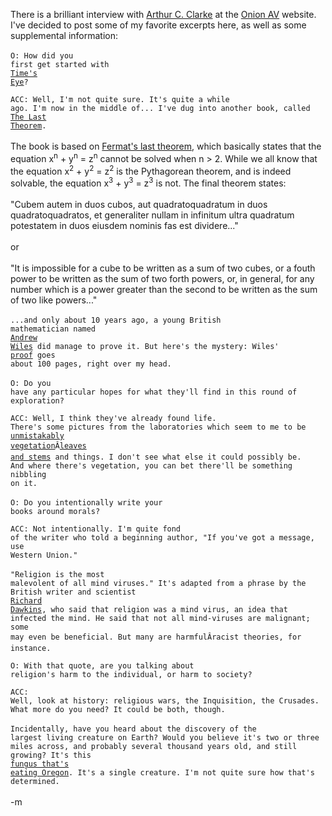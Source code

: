 There is a brilliant interview with <a href="http://www.clarkefoundation.org/">Arthur C. Clarke</a> at the <a href="http://www.theonionavclub.com/4007/feature1.html">Onion AV</a> website.  I've decided to post some of my favorite excerpts here, as well as some supplemental information:
<br />
<br /><code>O: How did you first get started with <a href="http://www.amazon.com/exec/obidos/tg/detail/-/0345452488/qid=1077122843/sr=1-1/ref=sr_1_1/104-0706079-0483121?v=glance&s=books">Time's Eye</a>?
<br />
<br />ACC: Well, I'm not quite sure. It's quite a while ago. I'm now in the middle of... I've dug into another book, called <a href="http://books.fantasticfiction.co.uk/n11/n55062.htm">The Last Theorem</a>.</code>
<br />
<br />The book is based on <a href="http://en.wikipedia.org/wiki/Fermat's_last_theorem">Fermat's last theorem</a>, which basically states that the equation x<sup>n</sup> + y<sup>n</sup> = z<sup>n</sup> cannot be solved when n > 2.  While we all know that the equation x<sup>2</sup> + y<sup>2</sup> = z<sup>2</sup> is the Pythagorean theorem, and is indeed solvable, the equation x<sup>3</sup> + y<sup>3</sup> = z<sup>3</sup> is not.  The final theorem states:
<br />
<br />"Cubem autem in duos cubos, aut quadratoquadratum in duos quadratoquadratos, et generaliter nullam in infinitum ultra quadratum potestatem in duos eiusdem nominis fas est dividere..."
<br />
<br />or
<br />
<br />"It is impossible for a cube to be written as a sum of two cubes, or a fouth power to be written as the sum of two forth powers, or, in general, for any number which is a power greater than the second to be written as the sum of two like powers..."
<br />
<br /><code>...and only about 10 years ago, a young British mathematician named <a href="http://www-gap.dcs.st-and.ac.uk/~history/Mathematicians/Wiles.html">Andrew Wiles</a> did manage to prove it. But here's the mystery: Wiles' <a href="http://www.ams.org/notices/199507/faltings.pdf">proof</a> goes about 100 pages, right over my head.</code>
<br />
<br /><code>O: Do you have any particular hopes for what they'll find in this round of exploration?
<br />
<br />ACC: Well, I think they've already found life. There's some pictures from the laboratories which seem to me to be <a href="http://www.enterprisemission.com/images/Spirit/SpiritColor_01-29-2004.jpg?fobjectid=34531">unmistakably vegetation</a>Â<a href="http://www.see-search.com/features/vegetationonmars.htm">leaves and stems</a> and things. I don't see what else it could possibly be. And where there's vegetation, you can bet there'll be something nibbling on it.</code>
<br />
<br /><code>O: Do you intentionally write your books around morals?
<br />
<br />ACC: Not intentionally. I'm quite fond of the writer who told a beginning author, "If you've got a message, use Western Union."</code>
<br />
<br /><code>"Religion is the most malevolent of all mind viruses."  It's adapted from a phrase by the British writer and scientist <a href="http://cscs.umich.edu/~crshalizi/Dawkins/viruses-of-the-mind.html">Richard Dawkins</a>, who said that religion was a mind virus, an idea that infected the mind. He said that not all mind-viruses are malignant; some may even be beneficial. But many are harmfulÂracist theories, for instance.
<br />
<br />O: With that quote, are you talking about religion's harm to the individual, or harm to society?
<br />
<br />ACC: Well, look at history: religious wars, the Inquisition, the Crusades. What more do you need? It could be both, though.</code>
<br />
<br /><code>Incidentally, have you heard about the discovery of the largest living creature on Earth? Would you believe it's two or three miles across, and probably several thousand years old, and still growing? It's this <a href="http://www.microbe.org/news/giant_fungus.asp">fungus that's eating Oregon</a>. It's a single creature. I'm not quite sure how that's determined.</code>
<br />
<br />-m
<br />